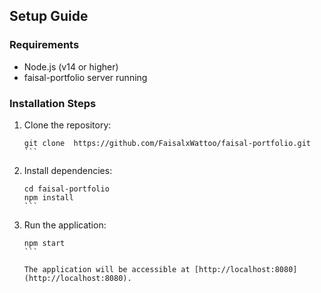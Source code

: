 ## Setup Guide

### Requirements

- Node.js (v14 or higher)
- faisal-portfolio server running

### Installation Steps

1. Clone the repository:

   ````shell
   git clone  https://github.com/FaisalxWattoo/faisal-portfolio.git
   ```

   ````

2. Install dependencies:

   ````shell
   cd faisal-portfolio
   npm install
   ```

   ````

3. Run the application:

   ````shell
   npm start
   ```

   The application will be accessible at [http://localhost:8080](http://localhost:8080).
   ````
